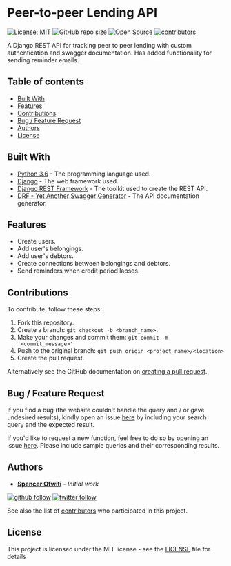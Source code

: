 # Peer-to-peer Lending API

[![License: MIT](https://img.shields.io/badge/License-MIT-blue.svg)](https://opensource.org/licenses/MIT) 
![GitHub repo size](https://img.shields.io/github/repo-size/SpencerOfwiti/peer-to-peer-lending-API.svg)
![Open Source](https://badges.frapsoft.com/os/v1/open-source.svg?v=103)
[![contributors](https://img.shields.io/github/contributors/SpencerOfwiti/peer-to-peer-lending-API.svg)](https://github.com/SpencerOfwiti/peer-to-peer-lending-API/contributors)

A Django REST API for tracking peer to peer lending with custom authentication and swagger documentation. Has added functionality for sending reminder emails.

## Table of contents
* [Built With](#built-with)
* [Features](#features)
* [Contributions](#contributions)
* [Bug / Feature Request](#bug--feature-request)
* [Authors](#authors)
* [License](#license)

## Built With
* [Python 3.6](https://www.python.org/) - The programming language used.
* [Django](https://www.djangoproject.com/) - The web framework used.
* [Django REST Framework](https://www.django-rest-framework.org/) - The toolkit used to create the REST API.
* [DRF - Yet Another Swagger Generator](https://drf-yasg.readthedocs.io/en/stable/readme.html) - The API documentation generator.

## Features

- Create users.
- Add user's belongings.
- Add user's debtors.
- Create connections between belongings and debtors.
- Send reminders when credit period lapses.

## Contributions

To contribute, follow these steps:

1. Fork this repository.
2. Create a branch: `git checkout -b <branch_name>`.
3. Make your changes and commit them: `git commit -m '<commit_message>'`
4. Push to the original branch: `git push origin <project_name>/<location>`
5. Create the pull request.

Alternatively see the GitHub documentation on [creating a pull request](https://help.github.com/en/github/collaborating-with-issues-and-pull-requests/creating-a-pull-request).


## Bug / Feature Request

If you find a bug (the website couldn't handle the query and / or gave undesired results), kindly open an issue [here](https://github.com/SpencerOfwiti/peer-to-peer-lending-API/issues/new) by including your search query and the expected result.

If you'd like to request a new function, feel free to do so by opening an issue [here](https://github.com/SpencerOfwiti/peer-to-peer-lending-API/issues/new). Please include sample queries and their corresponding results.

## Authors

* **[Spencer Ofwiti](https://github.com/SpencerOfwiti)** - *Initial work* 
    
[![github follow](https://img.shields.io/github/followers/SpencerOfwiti?label=Follow_on_GitHub)](https://github.com/SpencerOfwiti)
[![twitter follow](https://img.shields.io/twitter/follow/SpencerOfwiti?style=social)](https://twitter.com/SpencerOfwiti)

See also the list of [contributors](https://github.com/SpencerOfwiti/peer-to-peer-lending-API/contributors) who participated in this project.

## License

This project is licensed under the MIT license - see the [LICENSE](LICENSE) file for details
